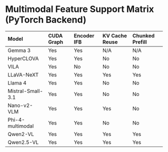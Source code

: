 # Multimodal Feature Support Matrix (PyTorch Backend)

| Model              | CUDA Graph | Encoder IFB         | KV Cache Reuse | Chunked Prefill |
| :----------------- | :--------- | :------------------ | :------------- | :-------------- |
| Gemma 3            | Yes        | Yes                 | N/A            | N/A             |
| HyperCLOVA         | Yes        | Yes                 | No             | No              |
| VILA               | Yes        | No                  | No             | No              |
| LLaVA-NeXT         | Yes        | Yes                 | Yes            | Yes             |
| Llama 4            | Yes        | Yes                 | No             | No              |
| Mistral-Small-3.1  | Yes        | Yes                 | No             | No              |
| Nano-v2-VLM        | Yes        | Yes                 | Yes            | No              |
| Phi-4-multimodal   | Yes        | Yes                 | No             | No              |
| Qwen2-VL           | Yes        | Yes                 | Yes            | Yes             |
| Qwen2.5-VL         | Yes        | Yes                 | Yes            | Yes             |
